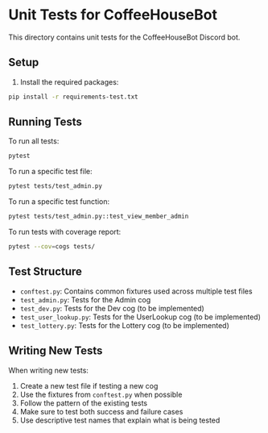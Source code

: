 # Unit Tests for CoffeeHouseBot

This directory contains unit tests for the CoffeeHouseBot Discord bot.

## Setup

1. Install the required packages:

```bash
pip install -r requirements-test.txt
```

## Running Tests

To run all tests:

```bash
pytest
```

To run a specific test file:

```bash
pytest tests/test_admin.py
```

To run a specific test function:

```bash
pytest tests/test_admin.py::test_view_member_admin
```

To run tests with coverage report:

```bash
pytest --cov=cogs tests/
```

## Test Structure

- `conftest.py`: Contains common fixtures used across multiple test files
- `test_admin.py`: Tests for the Admin cog
- `test_dev.py`: Tests for the Dev cog (to be implemented)
- `test_user_lookup.py`: Tests for the UserLookup cog (to be implemented)
- `test_lottery.py`: Tests for the Lottery cog (to be implemented)

## Writing New Tests

When writing new tests:

1. Create a new test file if testing a new cog
2. Use the fixtures from `conftest.py` when possible
3. Follow the pattern of the existing tests
4. Make sure to test both success and failure cases
5. Use descriptive test names that explain what is being tested 